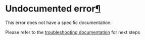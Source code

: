 Undocumented error[¶](#undocumented-error "Permalink to this heading")
======================================================================


This error does not have a specific documentation.


Please refer to the [troubleshooting documentation](../index.html) for next steps